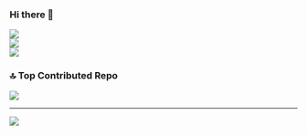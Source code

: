 ### Hi there 👋


![](https://github-readme-stats.vercel.app/api?username=alxstudent-se&theme=dark&hide_border=false&include_all_commits=true&count_private=false)<br/>
![](https://nirzak-streak-stats.vercel.app/?user=alxstudent-se&theme=dark&hide_border=false)<br/>
![](https://github-readme-stats.vercel.app/api/top-langs/?username=alxstudent-se&theme=dark&hide_border=false&include_all_commits=true&count_private=false&layout=compact)

### 🔝 Top Contributed Repo
![](https://github-contributor-stats.vercel.app/api?username=alxstudent-se&limit=5&theme=dark&combine_all_yearly_contributions=true)

---
[![](https://visitcount.itsvg.in/api?id=alxstudent-se&icon=0&color=0)](https://visitcount.itsvg.in)


<!-- Proudly created with GPRM ( https://gprm.itsvg.in ) -->
